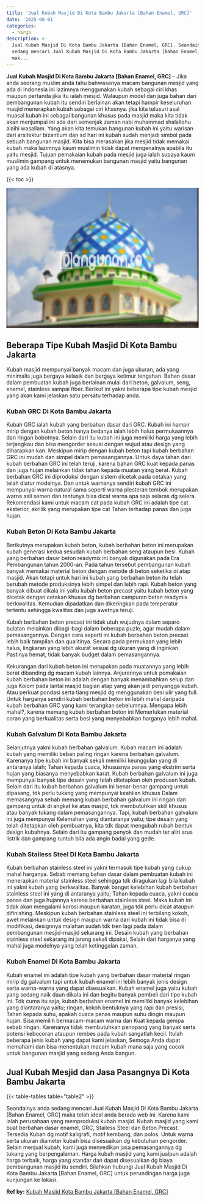 ```yaml
---
title: 'Jual Kubah Masjid Di Kota Bambu Jakarta [Bahan Enamel, GRC]'
date: '2025-08-01'
categories:
  - harga
description: >-
  Jual Kubah Masjid Di Kota Bambu Jakarta [Bahan Enamel, GRC]. Seandainya anda
  sedang mencari Jual Kubah Masjid Di Kota Bambu Jakarta [Bahan Enamel, GRC]
  mak...
---
```


**Jual Kubah Masjid Di Kota Bambu Jakarta \[Bahan Enamel, GRC\]** – Jika anda seorang muslim anda tahu bahwasanya macam bangunan mesjid yang ada di Indonesia ini lazimnya menggunakan kubah sebagai ciri khas maupun pertanda jika itu ialah mesjid. Walaupun model dan juga bahan dari pembangunan kubah itu sendiri berlainan akan tetapi hampir keseluruhan masjid menerapkan kubah sebagai ciri khasnya. jika kita telusuri asal muasal kubah ini sebagai bangunan khusus pada masjid maka kita tidak akan menjumpai ini ada dari semenjak zaman nabi muhammad shalallohu alaihi wasallam. Yang akan kita temukan bangunan kubah ini yaitu warisan dari arsitektur bizantium dan sd hari ini kubah sudah menjadi simbol pada sebuah bangunan masjid. Kita bisa merasakan jika mesjid tidak memakai kubah maka lazimnya kaum muslimin tidak dapat mengenalnya apabila itu yaitu mesjid. Tujuan pemakaian kubah pada mesjid juga ialah supaya kaum muslimin gampang untuk menemukan bangunan masjid yaitu bangunan yang ada kubah di atasnya.

{{< toc >}}

![Jual Kubah Masjid Di Kota Bambu Jakarta [Bahan Enamel, GRC]](/images/jual-kubah-masjid-40.png)

## Beberapa Tipe Kubah Masjid Di Kota Bambu Jakarta

Kubah masjid mempunyai banyak macam dan juga ukuran, ada yang minimalis juga bergaya kelasik dan bergaya ketimur tengahan. Bahan dasar dalam pembuatan kubah juga berlainan mulai dari beton, galvalum, seng, enamel, stainless sampai fiber. Berikut ini yakni beberapa tipe kubah mesjid yang akan kami jelaskan satu persatu terhadap anda.

### Kubah GRC Di Kota Bambu Jakarta

Kubah GRC ialah kubah yang berbahan dasar dari GRC. Kubah ini hampir mirip dengan kubah beton hanya bedanya ialah lebih halus permukaannya dan ringan bobotnya. Selain dari itu kubah ini juga memiliki harga yang lebih terjangkau dan bisa mengorder sesuai dengan wujud atau design yang diharapkan kan. Meskipun mirip dengan kubah beton tapi kubah berbahan GRC ini mudah dan simpel dalam pemasangannya. Untuk daya tahan dari kubah berbahan GRC ini telah teruji, karena bahan GRC kuat kepada panas dan juga hujan melainkan tidak tahan kepada muatan yang berat. Kubah berbahan GRC ini diproduksi dengan sistem dicetak pada cetakan yang telah diatur modelnya. Dan untuk warnanya sendiri kubah GRC ini mempunyai warna natural sama seperti warna plesteran tembok merupakan warna asli semen dan tentunya bisa dicat warna apa saja selaras dg selera. Rekomendasi kami untuk macam cat pada kubah GRC ini adalah tipe cat eksterior, akrilik yang merupakan tipe cat Tahan terhadap panas dan juga hujan.

### Kubah Beton Di Kota Bambu Jakarta

Berikutnya merupakan kubah beton, kubah berbahan beton ini merupakan kubah generasi kedua sesudah kubah berbahan seng ataupun besi. Kubah yang berbahan dasar beton readymix ini banyak digunakan pada Era Pembangunan tahun 2000-an. Pada tahun tersebut pembangunan kubah banyak memakai material beton dengan metode di beton seketika di atap masjid. Akan tetapi untuk hari ini kubah yang berbahan beton itu telah berubah metode produksinya lebih simpel dan lebih rapi. Kubah beton yang banyak dibuat dikala ini yaitu kubah beton precast yaitu kubah beton yang dicetak dengan cetakan khusus dg berbahan campuran beton readymix berkwalitas. Kemudian dipadatkan dan dikeringkan pada temperatur tertentu sehingga kwalitas dan juga awetnya teruji.

Kubah berbahan beton precast ini tidak utuh wujudnya dalam separo bulatan melainkan dibagi-bagi dalam beberapa puzle, agar mudah dalam pemasangannya. Dengan cara seperti ini kubah berbahan beton precast lebih baik tampilan dan qualitinya. Secara pada permukaan yang lebih halus, lingkaran yang lebih akurat sesuai dg ukuran yang di inginkan. Pastinya hemat, tidak banyak budget dalam pemasangannya.

Kekurangan dari kubah beton ini merupakan pada muatannya yang lebih berat dibanding dg macam kubah lainnya. Anjurannya untuk pemakaian kubah berbahan beton ini adalah dengan banyak menambahkan selup dan juga Kolom pada lantai masjid bagian atap yang akan jadi penyangga kubah. Atau perkuat pondasi serta tiang mesjid dg menggunakan besi ulir yang full. Untuk harganya sendiri kubah berbahan beton ini lebih mahal daripada kubah berbahan GRC yang kami terangkan sebelumnya. Mengapa lebih mahal?, karena memang kubah berbahan beton ini Memerlukan material coran yang berkualitas serta besi yang menyebabkan harganya lebih mahal.

### Kubah Galvalum Di Kota Bambu Jakarta

Selanjutnya yakni kubah berbahan galvalum. Kubah macam ini adalah kubah yang memiliki beban paling ringan karena berbahan galvalum. Karenanya tipe kubah ini banyak sekali memiliki keunggulan yang di antaranya ialah; Tahan kepada cuaca, khususnya panas yang ekstrim serta hujan yang biasanya menyebabkan karat. Kubah berbahan galvalum ini juga mempunyai banyak tipe desain yang telah ditetapkan oleh produsen kubah. Selain dari itu kubah berbahan galvalum ini benar-benar gampang untuk dipasang, tdk perlu tukang yang mempunyai keahlian khusus Dalam memasangnya sebab memang kubah berbahan galvalum ini ringan dan gampang untuk di angkat ke atas masjid, tdk membutuhkan skill khusus atau banyak tukang dalam pemasangannya. Tapi, kubah berbahan galvalum ini juga mempunyai Kelemahan yang diantaranya yaitu; tipe desain yang telah ditetapkan oleh pembuatnya, kita tdk dapat mengubah rubah bentuk design kubahnya. Selain dari itu gampang penyok dan mudah ter aliri arus listrik dan gampang runtuh bila ada angin badai yang gede.

### Kubah Stailess Steel Di Kota Bambu Jakarta

Kubah berbahan stainless steel ini yakni termasuk tipe kubah yang cukup mahal harganya. Sebab memang bahan dasar dalam pembuatan kubah ini menerapkan material stainless steel sehingga tdk diragukan lagi bila kubah ini yakni kubah yang berkwalitas. Banyak banget kelebihan kubah berbahan stainless steel ini yang di antaranya yaitu; Tahan kepada cuaca, yakni cuaca panas dan juga hujannya karena berbahan stainless steel. Maka kubah ini tidak akan mengalami korosi maupun karatan, juga tdk perlu dicat ataupun difinishing. Meskipun kubah berbahan stainless steel ini terbilang kokoh, awet melainkan untuk design maupun warna dari kubah ini tidak bisa di modifikasi, designnya malahan sudah tdk tren lagi pada dalam pembangunan mesjid-masjid sekarang ini. Desain kubah yang berbahan stainless steel sekarang ini jarang sekali dipakai, Selain dari harganya yang mahal juga modelnya yang telah ketinggalan zaman.

### Kubah Enamel Di Kota Bambu Jakarta

Kubah enamel ini adalah tipe kubah yang berbahan dasar material ringan mirip dg galvalum tapi untuk kubah enamel ini lebih banyak jenis design serta warna-warna yang dapat disesuaikan. Kubah enamel juga yaitu kubah yang sedang naik daun dikala ini dan begitu banyak pembeli dari tipe kubah ini. Tdk cuma itu saja, kubah berbahan enamel ini memiliki banyak kelebihan yang diantaranya yaitu; ringan, kokoh bentuknya yang rapi dan presisi, Tahan kepada suhu, apakah cuaca panas maupun suhu dingin maupun hujan. Bisa memilih bermacam-macam warna dan Kuat kepada gempa sebab ringan. Karenanya tidak membutuhkan penopang yang banyak serta potensi kebocoran ataupun rembes pada kubah sangatlah kecil. Itulah beberapa jenis kubah yang dapat kami jelaskan, Semoga Anda dapat memahami dan bisa menentukan macam kubah mana saja yang cocok untuk bangunan masjid yang sedang Anda bangun.

## Jual Kubah Mesjid dan Jasa Pasangnya Di Kota Bambu Jakarta

{{< table-tables table="table2" >}}

Seandainya anda sedang mencari Jual Kubah Masjid Di Kota Bambu Jakarta \[Bahan Enamel, GRC\] maka telah ideal anda berada web ini. Karena kami ialah perusahaan yang memproduksi kubah masjid. Kubah masjid yang kami buat berbahan dasar enamel, GRC, Stailess Steel dan Beton Precast. Tersedia Kubah dg motif kaligrafi, motif kembang, dan polos. Untuk warna serta ukuran diameter kubah bisa disesuaikan dg kebutuhan pengorder. Selain menjual kubah, kami juga menyedikan jasa pemasangannya dg tukang yang berpengalaman. Harga kubah masjid yang kami jualpun adalah harga terbaik, harga yang standar dan dapat disesuaikan dg biaya pembangunan masjid itu sendiri. Silahkan hubungi Jual Kubah Masjid Di Kota Bambu Jakarta \[Bahan Enamel, GRC\] untuk perundingan harga juga kunjungan ke lokasi.

**Ref by:** [Kubah Masjid Kota Bambu Jakarta [Bahan Enamel, GRC]](https://id.wikipedia.org/wiki/Kubah)
